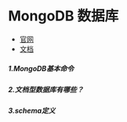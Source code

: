 # MongoDB 数据库

* [官网](https://www.mongodb.com/)
* [文档](https://docs.mongodb.com/)


##### 1.MongoDB基本命令

##### 2.文档型数据库有哪些？

##### 3.schema定义
